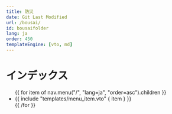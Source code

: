 ```yaml
---
title: 防災
date: Git Last Modified
url: /bousai/
id: bousaifolder
lang: ja
order: 450
templateEngine: [vto, md]
---
```


# インデックス
<ul class="menu">
  {{ for item of nav.menu("/", "lang=ja", "order=asc").children }}
    <li>
      {{ include "templates/menu_item.vto" { item } }}
    </li>
  {{ /for }}
</ul>